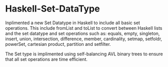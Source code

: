 # Haskell-Set-DataType
Inplimented a new Set Datatype in Haskell to include all basic set operations. This include fromList and toList to convert between Haskell lists and the set datatype and set operations such as: equals, empty, singleton, insert, union, intersection, difference, member, cardinality, setmap, setfoldr, powerSet, cartesian product, partition and setfilter.

The Set type is implimented using self-balancing AVL binary trees to ensure that all set operations are time efficient.
